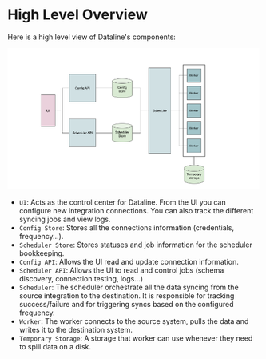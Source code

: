 # High Level Overview

Here is a high level view of Dataline's components: 

![3.048-Kilometer view](../.gitbook/assets/10-000-feet-view-.png)

* `UI`: Acts as the control center for Dataline. From the UI you can configure new integration connections. You can also track the different syncing jobs and view logs.
* `Config Store`: Stores all the connections information \(credentials, frequency...\).
* `Scheduler Store`: Stores statuses and job information for the scheduler bookkeeping.
* `Config API`: Allows the UI read and update connection information.
* `Scheduler API`: Allows the UI to read and control jobs \(schema discovery, connection testing, logs...\)
* `Scheduler`: The scheduler orchestrate all the data syncing from the source integration to the destination. It is responsible for tracking success/failure and for triggering syncs based on the configured frequency.
* `Worker`: The worker connects to the source system, pulls the data and writes it to the destination system.
* `Temporary Storage`: A storage that worker can use whenever they need to spill data on a disk.



